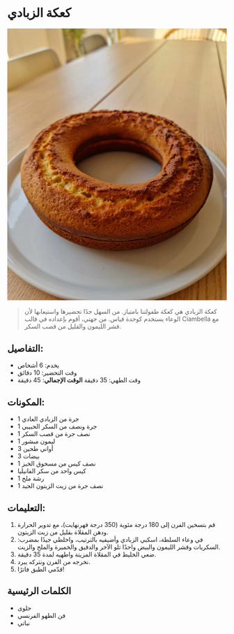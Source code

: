 # كعكة الزبادي 

![كعكة الزبادي](https://github.com/anamorph/recettes/blob/main/photos/fr-dessert-gateau-au-yaourt-01.jpg?raw=true)

> كعكة الزبادي هي كعكة طفولتنا بامتياز. من السهل جدًا تحضيرها واستيعابها لأن الوعاء يستخدم كوحدة قياس. من جهتي، أقوم بإعداده في قالب Ciambella مع قشر الليمون والقليل من قصب السكر.

## التفاصيل:
* يخدم: 6 أشخاص 
* وقت التحضير: 10 دقائق 
* وقت الطهي: 35 دقيقة 
**الوقت الإجمالي**: 45 دقيقة 

## المكونات: 
* 1 جرة من الزبادي العادي 
* 1 جرة ونصف من السكر الحبيبي
* 1 نصف جرة من قصب السكر 
* 1 ليمون مبشور
* 3 أواني طحين 
* 3 بيضات 
* 1 نصف كيس من مسحوق الخبز 
* كيس واحد من سكر الفانيليا 
* 1 رشة ملح 
* 1 نصف جرة من زيت الزيتون الجيد 

## التعليمات:
1. قم بتسخين الفرن إلى 180 درجة مئوية (350 درجة فهرنهايت)، مع تدوير الحرارة ودهن المقلاة بقليل من زيت الزيتون. 
1. في وعاء السلطة، اسكبي الزبادي وأضيفيه بالترتيب، واخلطي جيدًا بمضرب: السكريات وقشر الليمون والبيض واحدًا تلو الآخر والدقيق والخميرة والملح والزيت.
1. ضعي الخليط في المقلاة المزيتة واطهيه لمدة 35 دقيقة. 
1. نخرجه من الفرن ونتركه يبرد. 
1. قدّمي الطبق فاترًا!

## الكلمات الرئيسية
* حلوى
* فن الطهو الفرنسي
* نباتي